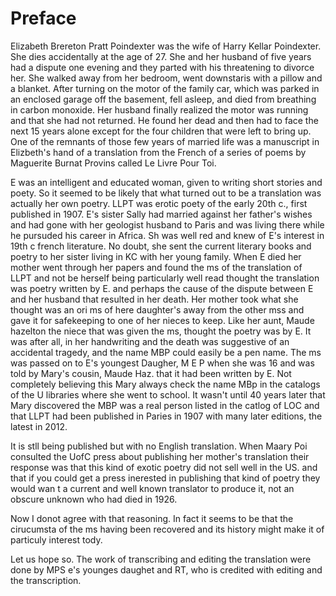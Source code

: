 # Preface

Elizabeth Brereton Pratt Poindexter was the wife of Harry Kellar
Poindexter. She dies accidentally at the age of 27. She and her husband of
five years had a dispute one evening and they parted with his threatening
to divorce her. She walked away from her bedroom, went downstaris with
a pillow and a blanket. After turning on the motor of the family car,
which was parked in an enclosed garage off the basement, fell asleep, and died from
breathing in carbon monoxide.  Her husband finally realized the motor
was running and that she had not returned. He found her dead and then had to
face the next 15 years alone except for the four children that were left
to bring up. One of the remnants of those few years of married life was
a manuscript in Elizbeth's hand of a translation from the French of a
series of poems by Maguerite Burnat Provins called Le Livre Pour Toi.

E was an intelligent and educated woman, given to writing short stories and poety. So it seemed to be likely
that what turned out to be a translation was actually her own poetry. LLPT was erotic poety of the
early 20th c., first published in 1907. E's sister Sally had married against her father's wishes and had
gone with her geologist husband to Paris and was living there while he pursuded his career in Africa.
Sh was well red and knew of E's interest in 19th c french literature. No doubt, she sent the current literary
books and poetry to her sister living in KC with her young family. When E died her mother went through her
papers and found the ms of the translation of LLPT and not be herself being particularly well read thought
the translation was poetry written by E. and perhaps the cause of the dispute between E and her husband that resulted
in her death. Her mother took what she thought was an ori ms of here daughter's away from the other mss and gave it
for safekeeping to one of her nieces to keep. Like her aunt, Maude hazelton the niece that was given the ms,
thought the poetry was by E. It was after all, in her handwriting and the death was suggestive of an accidental
tragedy, and the name MBP could easily be a pen name. The ms was passed on to E's youngest Daugher, M E P when she
was 16 and was told by Mary's cousin, Maude Haz. that it had been written by E. Not completely believing this Mary
always check the name MBp in the catalogs of the U libraries where she went to school. It wasn't until 40 years
later that Mary discovered the MBP was a real person listed in the catlog of LOC and that LLPT had been
published in Paries in 1907 with many later editions, the latest in 2012.

It is stll being published but with no English translation. When Maary Poi consulted the UofC press about
publishing her mother's translation their response was that this kind of exotic poetry did not sell well in the US.
and that if you could get a press inerested in publishing that kind of poetry they would wan t a current and well
known translator to produce it, not an obscure unknown who had died in 1926.

Now I donot agree with that reasoning. In fact it seems to be that the cirucumsta of the ms having been recovered and its history
might make it of particuly interest tody.

Let us hope so. The work of transcribing and editing the translation were done by MPS e's younges daughet and RT, who is credited
with editing and the transcription.



